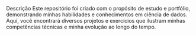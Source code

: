 Descrição
Este repositório foi criado com o propósito de estudo e portfólio, demonstrando minhas habilidades e conhecimentos em ciência de dados. Aqui, você encontrará diversos projetos e exercícios que ilustram minhas competências técnicas e minha evolução ao longo do tempo.
